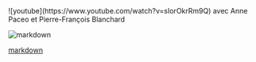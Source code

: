 <div class= "force-float-images-left clearfix text-center">
![youtube](https://www.youtube.com/watch?v=sIorOkrRm9Q) avec Anne Paceo  
et Pierre-François Blanchard

![markdown](buy/buyMainBlue)

</div>

[markdown](mainBlue/mainBlue.exp "#### Sous le ciel d’une New Orleans réinventée, Marion Rampal a façonné des chansons fulgurantes et simples. Amours trahis, soulèvements, tempêtes, la matière de *Main Blue* est le bleu profond, celui qui baigne les bayous et qui imprègne toutes les musiques du Delta du Mississippi.")